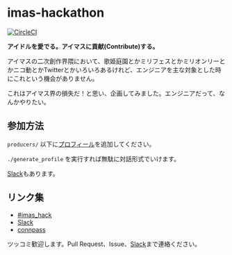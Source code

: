 imas-hackathon
===

[![CircleCI](https://circleci.com/gh/imas/hackathon/tree/master.svg?style=svg)](https://circleci.com/gh/imas/hackathon/tree/master)

**アイドルを愛でる。アイマスに貢献(Contribute)する。**

アイマスの二次創作界隈において、歌姫庭園とかミリフェスとかミリオンリーとかニコ動とかTwitterとかいろいろあるけれど、エンジニアを主な対象とした時にこれという機会がありません。

これはアイマス界の損失だ！と思い、企画してみました。エンジニアだって、なんかやりたい。

## 参加方法

`producers/` 以下に[プロフィール](https://github.com/imas/hackathon/wiki/%E3%83%97%E3%83%AD%E3%83%87%E3%83%A5%E3%83%BC%E3%82%B5%E3%83%BC%E8%87%AA%E5%B7%B1%E7%B4%B9%E4%BB%8B%E3%81%AB%E3%81%A4%E3%81%84%E3%81%A6)を追加してください。

`./generate_profile` を実行すれば無駄に対話形式でいけます。

[Slack](https://join.slack.com/t/imas-hack/shared_invite/zt-2f9pri8j6-APvXtTdObohZRW~szc9OlA)もあります。

## リンク集

- [#imas\_hack](https://twitter.com/search?f=tweets&q=%23imas_hack&src=typd)
- [Slack](https://join.slack.com/t/imas-hack/shared_invite/zt-2f9pri8j6-APvXtTdObohZRW~szc9OlA)
- [connpass](http://imas.connpass.com/)

ツッコミ歓迎します。Pull Request、Issue、[Slack](https://join.slack.com/t/imas-hack/shared_invite/zt-2f9pri8j6-APvXtTdObohZRW~szc9OlA)まで連絡ください。
